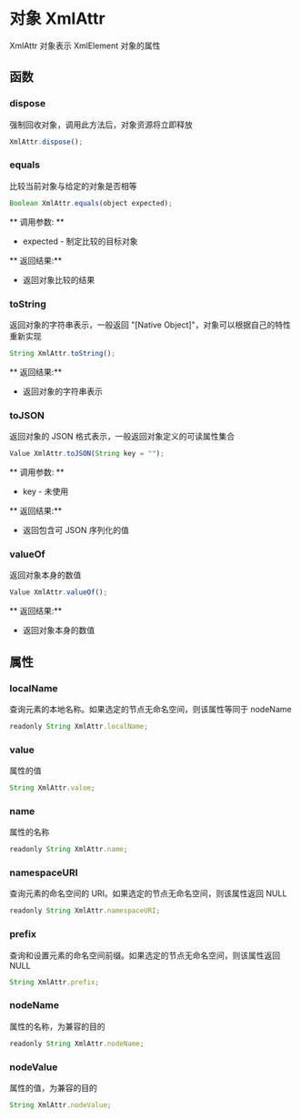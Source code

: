 # 对象 XmlAttr
XmlAttr 对象表示 XmlElement 对象的属性

## 函数
        
### dispose
强制回收对象，调用此方法后，对象资源将立即释放
```JavaScript
XmlAttr.dispose();
```

### equals
比较当前对象与给定的对象是否相等
```JavaScript
Boolean XmlAttr.equals(object expected);
```

** 调用参数: **
* expected - 制定比较的目标对象

** 返回结果:**
* 返回对象比较的结果

### toString
返回对象的字符串表示，一般返回 &#34;[Native Object]&#34;，对象可以根据自己的特性重新实现
```JavaScript
String XmlAttr.toString();
```

** 返回结果:**
* 返回对象的字符串表示

### toJSON
返回对象的 JSON 格式表示，一般返回对象定义的可读属性集合
```JavaScript
Value XmlAttr.toJSON(String key = "");
```

** 调用参数: **
* key - 未使用

** 返回结果:**
* 返回包含可 JSON 序列化的值

### valueOf
返回对象本身的数值
```JavaScript
Value XmlAttr.valueOf();
```

** 返回结果:**
* 返回对象本身的数值

## 属性
        
### localName
查询元素的本地名称。如果选定的节点无命名空间，则该属性等同于 nodeName
```JavaScript
readonly String XmlAttr.localName;
```

### value
属性的值
```JavaScript
String XmlAttr.value;
```

### name
属性的名称
```JavaScript
readonly String XmlAttr.name;
```

### namespaceURI
查询元素的命名空间的 URI。如果选定的节点无命名空间，则该属性返回 NULL
```JavaScript
readonly String XmlAttr.namespaceURI;
```

### prefix
查询和设置元素的命名空间前缀。如果选定的节点无命名空间，则该属性返回 NULL
```JavaScript
String XmlAttr.prefix;
```

### nodeName
属性的名称，为兼容的目的
```JavaScript
readonly String XmlAttr.nodeName;
```

### nodeValue
属性的值，为兼容的目的
```JavaScript
String XmlAttr.nodeValue;
```

